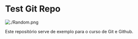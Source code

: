 # Test Git Repo

![./Random.png](Random)

Este repositório serve de exemplo para o curso de Git e Github.


